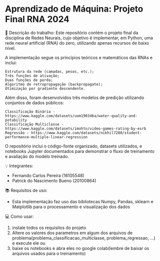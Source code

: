 # Aprendizado de Máquina: Projeto Final RNA 2024

📖 Descrição do trabalho: 
Este repositório contém o projeto final da disciplina de Redes Neurais, cujo objetivo é implementar, em Python, uma rede neural artificial (RNA) do zero, utilizando apenas recursos de baixo nível.

A implementação segue os princípios teóricos e matemáticos das RNAs e inclui:

    Estrutura da rede (camadas, pesos, etc.);
    Três funções de ativação;
    Duas funções de perda;
    Algoritmo de retropropagação (backpropagate);
    Otimização por gradiente descendente.

Além disso, foram desenvolvidos três modelos de predição utilizando conjuntos de dados públicos:

    Classificação Binária - https://www.kaggle.com/datasets/uom190346a/water-quality-and-potability
    Classificação Multiclasse - https://www.kaggle.com/datasets/imohtn/video-games-rating-by-esrb
    Regressão - https://www.kaggle.com/datasets/nikhil7280/student-performance-multiple-linear-regression    

O repositório inclui o código-fonte organizado, datasets utilizados, e notebooks Jupyter documentados para demonstrar o fluxo de treinamento e avaliação do modelo treinado.

💡 Integrantes:
- Fernando Carlos Pereira (16105548)
- Patrick do Nascimento Bueno (20100864)

📚 Requisitos de uso:
- Esta implementação faz uso das bibliotecas Numpy, Pandas, sklearn e Matplotlib para o processamento e visualização dos dados

💻 Como usar:
1. instale todos os requisitos do projeto
2. Altere os valores dos parametros em algum dos arquivos de problema(problema_classificacao_multiclasse, problema_regressao, ...) e execute ele
ou
1. baixe os notebooks e abra eles no google colab(lembre de baixar os arquivos usados para o treinamento) 
